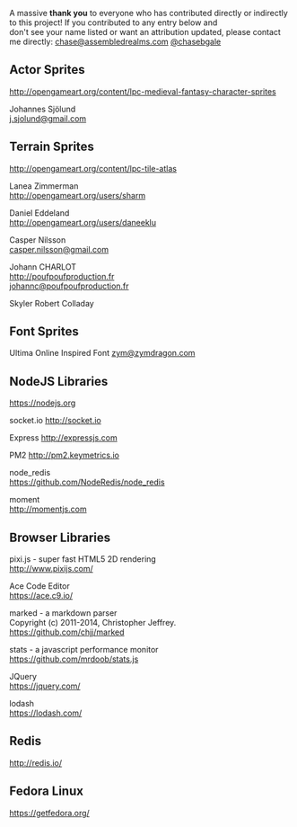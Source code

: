 A massive **thank you** to everyone who has contributed directly or indirectly to this project! If you contributed to any entry below and  
don't see your name listed or want an attribution updated, please contact me directly: [chase@assembledrealms.com](mailto:chase@assembledrealms.com) [@chasebgale](https://twitter.com/chasebgale)  

Actor Sprites
--------
http://opengameart.org/content/lpc-medieval-fantasy-character-sprites  

Johannes Sjölund  
j.sjolund@gmail.com  

Terrain Sprites
--------
http://opengameart.org/content/lpc-tile-atlas

Lanea Zimmerman  
http://opengameart.org/users/sharm  

Daniel Eddeland  
http://opengameart.org/users/daneeklu 

Casper Nilsson  
casper.nilsson@gmail.com  

Johann CHARLOT  
http://poufpoufproduction.fr  
johannc@poufpoufproduction.fr

Skyler Robert Colladay   

Font Sprites
--------
Ultima Online Inspired Font
zym@zymdragon.com 

NodeJS Libraries
--------
https://nodejs.org  

socket.io 
http://socket.io  

Express 
http://expressjs.com  

PM2 
http://pm2.keymetrics.io  

node_redis  
https://github.com/NodeRedis/node_redis  

moment  
http://momentjs.com  

Browser Libraries
--------
pixi.js - super fast HTML5 2D rendering  
http://www.pixijs.com/  

Ace Code Editor  
https://ace.c9.io/  

marked - a markdown parser  
Copyright (c) 2011-2014, Christopher Jeffrey.  
https://github.com/chjj/marked  

stats - a javascript performance monitor  
https://github.com/mrdoob/stats.js  

JQuery  
https://jquery.com/  

lodash  
https://lodash.com/  

Redis
--------
http://redis.io/

Fedora Linux
--------
https://getfedora.org/